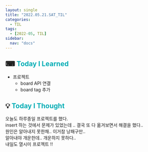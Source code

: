```yaml
---
layout: single
title: "2022.05.21.SAT_TIL"
categories:
  - TIL
tags:
  - [2022-05, TIL]
sidebar:
  nav: "docs"
---
```


## ⌨ <a style="color:#00adb5">Today I Learned</a>

- 프로젝트
  - board API 연결
  - board tag 추가

## 💡 <a style="color:#00adb5">Today I Thought</a>

오늘도 하루종일 프로젝트를 했다.<br>
insert 하는 것에서 문제가 있었는데 .. 결국 또 다 옮겨보면서 해결을 했다..<br>
원인은 알아내지 못한채.. 이거참 낭패구만..<br>
알아내야 개운한데.. 개운하지 못하다..<br>
내일도 열시미 프로젝트 !!
